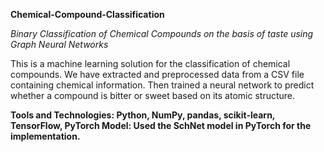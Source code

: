 **Chemical-Compound-Classification**

*Binary Classification of Chemical Compounds on the basis of taste using Graph Neural Networks*

This is a machine learning solution for the classification of chemical compounds. We have extracted
and preprocessed data from a CSV file containing chemical information. Then trained a neural network to predict
whether a compound is bitter or sweet based on its atomic structure.

**Tools and Technologies: Python, NumPy, pandas, scikit-learn, TensorFlow, PyTorch
Model: Used the SchNet model in PyTorch for the implementation.**
